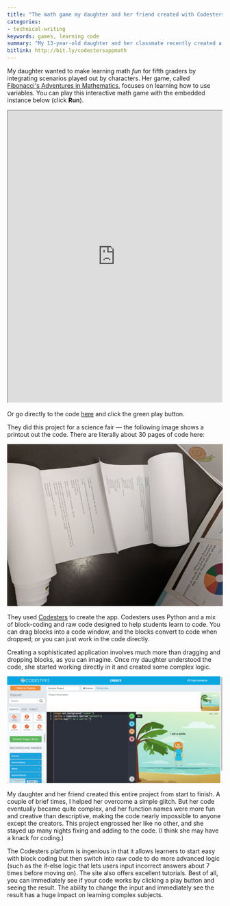 ```yaml
---
title: "The math game my daughter and her friend created with Codesters"
categories:
- technical-writing
keywords: games, learning code
summary: "My 13-year-old daughter and her classmate recently created a math game designed for fifth grade students learning variables. They used Codesters, which is a website that uses Python to let kids code directly in the browser in an easy-to-learn way."
bitlink: http://bit.ly/codestersappmath
---
```


My daughter wanted to make learning math *fun* for fifth graders by integrating scenarios played out by characters. Her game, called [Fibonacci's Adventures in Mathematics](https://www.codesters.com/preview/efa3d3e874aa4416b5dae374e9767a2a/), focuses on learning how to use variables. You can play this interactive math game with the embedded instance below (click **Run**).

<iframe src="https://www.codesters.com/embed/v1/preview/efa3d3e874aa4416b5dae374e9767a2a/" height="680" width="500"></iframe>

Or go directly to the code [here](https://www.codesters.com/preview/efa3d3e874aa4416b5dae374e9767a2a/) and click the green play button.

They did this project for a science fair &mdash; the following image shows a printout out the code. There are literally about 30 pages of code here:

<img src="/images/codeoodlesofit.png"/>

They used [Codesters](https://www.codesters.com/) to create the app. Codesters uses Python and a mix of block-coding and raw code designed to help students learn to code. You can drag blocks into a code window, and the blocks convert to code when dropped; or you can just work in the code directly.

Creating a sophisticated application involves much more than dragging and dropping blocks, as you can imagine. Once my daughter understood the code, she started working directly in it and created some complex logic.

<a href="https://www.codesters.com/"><img src="/images/codestsersscreen.png"/></a>

My daughter and her friend created this entire project from start to finish. A couple of brief times, I helped her overcome a simple glitch. But her code eventually became quite complex, and her function names were more fun and creative than descriptive, making the code nearly impossible to anyone except the creators. This project engrossed her like no other, and she stayed up many nights fixing and adding to the code. (I think she may have a knack for coding.)

The Codesters platform is ingenious in that it allows learners to start easy with block coding but then switch into raw code to do more advanced logic (such as the if-else logic that lets users input incorrect answers about 7 times before moving on). The site also offers excellent tutorials. Best of all, you can immediately see if your code works by clicking a play button and seeing the result. The ability to change the input and immediately see the result has a huge impact on learning complex subjects.
